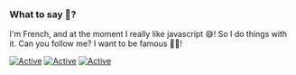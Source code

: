### What to say 🤔?

I'm French, and at the moment I really like javascript 😅! So I do things with it. Can you follow me? I want to be famous 🤣😂!

[![Active](https://github-readme-stats.vercel.app/api?username=max-xoo&show_icons=true&theme=dark)](https://www.github.com/max-xoo)
[![Active](https://img.shields.io/badge/Discord-CLICK-blue?style=flat-square&logo=discord)](https://discord.gg/E2TBnQq)
[![Active](https://img.shields.io/badge/Website-CLICK%20-blue?style=flat-square)](http://max-xoo.github.io/)
